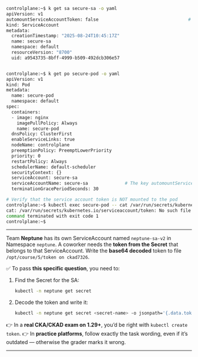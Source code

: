```bash
controlplane:~$ k get sa secure-sa -o yaml
apiVersion: v1
automountServiceAccountToken: false                                  # key field
kind: ServiceAccount
metadata:
  creationTimestamp: "2025-08-24T10:45:17Z"
  name: secure-sa
  namespace: default
  resourceVersion: "8700"
  uid: a9543735-8bff-4999-b509-492dcb306e57


controlplane:~$ k get po secure-pod -o yaml
apiVersion: v1
kind: Pod
metadata:
  name: secure-pod
  namespace: default
spec:
  containers:
  - image: nginx
    imagePullPolicy: Always
    name: secure-pod
  dnsPolicy: ClusterFirst
  enableServiceLinks: true
  nodeName: controlplane
  preemptionPolicy: PreemptLowerPriority
  priority: 0
  restartPolicy: Always
  schedulerName: default-scheduler
  securityContext: {}
  serviceAccount: secure-sa
  serviceAccountName: secure-sa              # The key automountServiceAccountToken: wasn't mentioned in the pod manifest.
  terminationGracePeriodSeconds: 30

# Verify that the service account token is NOT mounted to the pod  
controlplane:~$ kubectl exec secure-pod -- cat /var/run/secrets/kubernetes.io/serviceaccount/token
cat: /var/run/secrets/kubernetes.io/serviceaccount/token: No such file or directory
command terminated with exit code 1
controlplane:~$
```

---

Team **Neptune** has its own ServiceAccount named `neptune-sa-v2` in Namespace `neptune`. 
A coworker needs the **token from the Secret** that belongs to that ServiceAccount. Write the **base64 decoded** token to file `/opt/course/5/token on ckad7326`.

✅ To pass **this specific question**, you need to:

1. Find the Secret for the SA:

   ```bash
   kubectl -n neptune get secret
   ```
2. Decode the token and write it:

   ```bash
   kubectl -n neptune get secret <secret-name> -o jsonpath='{.data.token}' | base64 -d > /opt/course/5/token
   ```

👉 In a **real CKA/CKAD exam on 1.29+**, you’d be right with `kubectl create token`.
👉 In **practice platforms**, follow exactly the task wording, even if it’s outdated — otherwise the grader marks it wrong.

---
